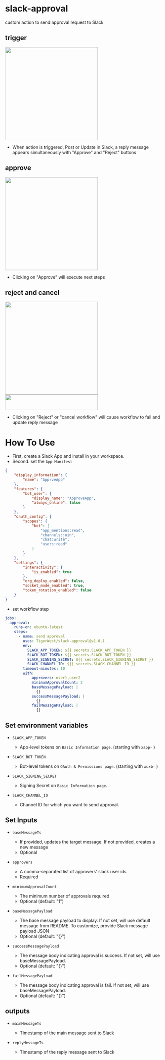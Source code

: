 # slack-approval

custom action to send approval request to Slack


## trigger
<image src="img/approve_at_reply.png" width="300" height="300" />

- When action is triggered, Post or Update in Slack, a reply message appears simultaneously with "Approve" and "Reject" buttons
## approve
<image src="img/approved.png" width="300" height="300" />

- Clicking on "Approve" will execute next steps

## reject and cancel
<image src="img/rejected.png" width="300" height="300" />
<image src="img/canceled.png" width="300" height="50" />

- Clicking on "Reject" or "cancel workflow" will cause workflow to fail and update reply message





# How To Use

- First, create a Slack App and install in your workspace.
- Second. set the `App Manifest`
```json
{
    "display_information": {
        "name": "ApprveApp"
    },
    "features": {
        "bot_user": {
            "display_name": "ApproveApp",
            "always_online": false
        }
    },
    "oauth_config": {
        "scopes": {
            "bot": [
                "app_mentions:read",
                "channels:join",
                "chat:write",
                "users:read"
            ]
        }
    },
    "settings": {
        "interactivity": {
            "is_enabled": true
        },
        "org_deploy_enabled": false,
        "socket_mode_enabled": true,
        "token_rotation_enabled": false
    }
}
```

- set workflow step
```yaml
jobs:
  approval:
    runs-on: ubuntu-latest
    steps:
      - name: send approval
        uses: TigerWest/slack-approval@v1.0.1
        env:
          SLACK_APP_TOKEN: ${{ secrets.SLACK_APP_TOKEN }}
          SLACK_BOT_TOKEN: ${{ secrets.SLACK_BOT_TOKEN }}
          SLACK_SIGNING_SECRET: ${{ secrets.SLACK_SIGNING_SECRET }}
          SLACK_CHANNEL_ID: ${{ secrets.SLACK_CHANNEL_ID }}
        timeout-minutes: 10
        with:
            approvers: user1,user2
            minimumApprovalCount: 2
            baseMessagePayload: |
              {}
            successMessagePayload: |
              {}
            failMessagePayload: |
              {}
```

## Set environment variables

  - `SLACK_APP_TOKEN`

    - App-level tokens on `Basic Information page`. (starting with `xapp-` )

  - `SLACK_BOT_TOKEN`

    - Bot-level tokens on `OAuth & Permissions page`. (starting with `xoxb-` )

  - `SLACK_SIGNING_SECRET`

    - Signing Secret on `Basic Information page`.

  - `SLACK_CHANNEL_ID`

    - Channel ID for which you want to send approval.

## Set Inputs

  - `baseMessageTs`
    - If provided, updates the target message. If not provided, creates a new message
    - Optional

  - `approvers`
    - A comma-separated list of approvers' slack user ids
    - Required

  - `minimumApprovalCount`
    - The minimum number of approvals required
    - Optional (default: "1")

  - `baseMessagePayload`
    - The base message payload to display. If not set, will use default message from README. To customize, provide Slack message payload JSON
    - Optional (default: "{}")

  - `successMessagePayload`
    - The message body indicating approval is success. If not set, will use baseMessagePayload.
    - Optional (default: "{}")

  - `failMessagePayload`
    - The message body indicating approval is fail. If not set, will use baseMessagePayload.
    - Optional (default: "{}")


## outputs

- `mainMessageTs`
  - Timestamp of the main message sent to Slack

- `replyMessageTs`
  - Timestamp of the reply message sent to Slack 

